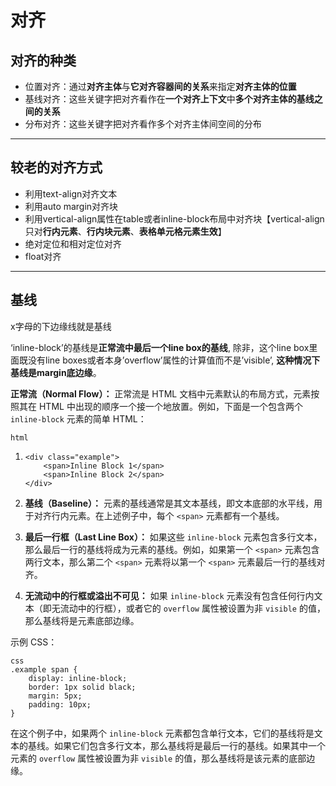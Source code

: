 # 对齐

## 对齐的种类

- 位置对齐：通过**对齐主体**与**它对齐容器间的关系**来指定**对齐主体的位置**
- 基线对齐：这些关键字把对齐看作在**一个对齐上下文**中**多个对齐主体的基线之间的关系**
- 分布对齐：这些关键字把对齐看作多个对齐主体间空间的分布

-----

## 较老的对齐方式

- 利用text-align对齐文本
- 利用auto margin对齐块
- 利用vertical-align属性在table或者inline-block布局中对齐块【vertical-align只对**行内元素**、**行内块元素**、**表格单元格元素生效**】
- 绝对定位和相对定位对齐
- float对齐

-----

## 基线

x字母的下边缘线就是基线

‘inline-block’的基线是**正常流中最后一个line box的基线**, 除非，这个line box里面既没有line boxes或者本身’overflow’属性的计算值而不是’visible’, **这种情况下基线是margin底边缘**。

**正常流（Normal Flow）：** 正常流是 HTML 文档中元素默认的布局方式，元素按照其在 HTML 中出现的顺序一个接一个地放置。例如，下面是一个包含两个 `inline-block` 元素的简单 HTML：

```
html
```

1. ```
   <div class="example">
       <span>Inline Block 1</span>
       <span>Inline Block 2</span>
   </div>
   ```

2. **基线（Baseline）：** 元素的基线通常是其文本基线，即文本底部的水平线，用于对齐行内元素。在上述例子中，每个 `<span>` 元素都有一个基线。

3. **最后一行框（Last Line Box）：** 如果这些 `inline-block` 元素包含多行文本，那么最后一行的基线将成为元素的基线。例如，如果第一个 `<span>` 元素包含两行文本，那么第二个 `<span>` 元素将以第一个 `<span>` 元素最后一行的基线对齐。

4. **无流动中的行框或溢出不可见：** 如果 `inline-block` 元素没有包含任何行内文本（即无流动中的行框），或者它的 `overflow` 属性被设置为非 `visible` 的值，那么基线将是元素底部边缘。

示例 CSS：

```
css
.example span {
    display: inline-block;
    border: 1px solid black;
    margin: 5px;
    padding: 10px;
}
```

在这个例子中，如果两个 `inline-block` 元素都包含单行文本，它们的基线将是文本的基线。如果它们包含多行文本，那么基线将是最后一行的基线。如果其中一个元素的 `overflow` 属性被设置为非 `visible` 的值，那么基线将是该元素的底部边缘。











